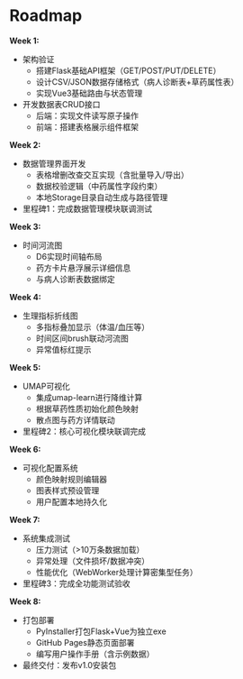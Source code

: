 # Roadmap
**Week 1:**
- 架构验证
  - 搭建Flask基础API框架（GET/POST/PUT/DELETE）
  - 设计CSV/JSON数据存储格式（病人诊断表+草药属性表）
  - 实现Vue3基础路由与状态管理
- 开发数据表CRUD接口
  - 后端：实现文件读写原子操作
  - 前端：搭建表格展示组件框架

**Week 2:**
- 数据管理界面开发
  - 表格增删改查交互实现（含批量导入/导出）
  - 数据校验逻辑（中药属性字段约束）
  - 本地Storage目录自动生成与路径管理
- 里程碑1：完成数据管理模块联调测试

**Week 3:**
- 时间河流图
  - D6实现时间轴布局
  - 药方卡片悬浮展示详细信息
  - 与病人诊断表数据绑定

**Week 4:**
- 生理指标折线图
  - 多指标叠加显示（体温/血压等）
  - 时间区间brush联动河流图
  - 异常值标红提示

**Week 5:**
- UMAP可视化
  - 集成umap-learn进行降维计算
  - 根据草药性质初始化颜色映射
  - 散点图与药方详情联动
- 里程碑2：核心可视化模块联调完成

**Week 6:**
- 可视化配置系统
  - 颜色映射规则编辑器
  - 图表样式预设管理
  - 用户配置本地持久化

**Week 7:**
- 系统集成测试
  - 压力测试（>10万条数据加载）
  - 异常处理（文件损坏/数据冲突）
  - 性能优化（WebWorker处理计算密集型任务）
- 里程碑3：完成全功能测试验收

**Week 8:**
- 打包部署
  - PyInstaller打包Flask+Vue为独立exe
  - GitHub Pages静态页面部署
  - 编写用户操作手册（含示例数据）
- 最终交付：发布v1.0安装包